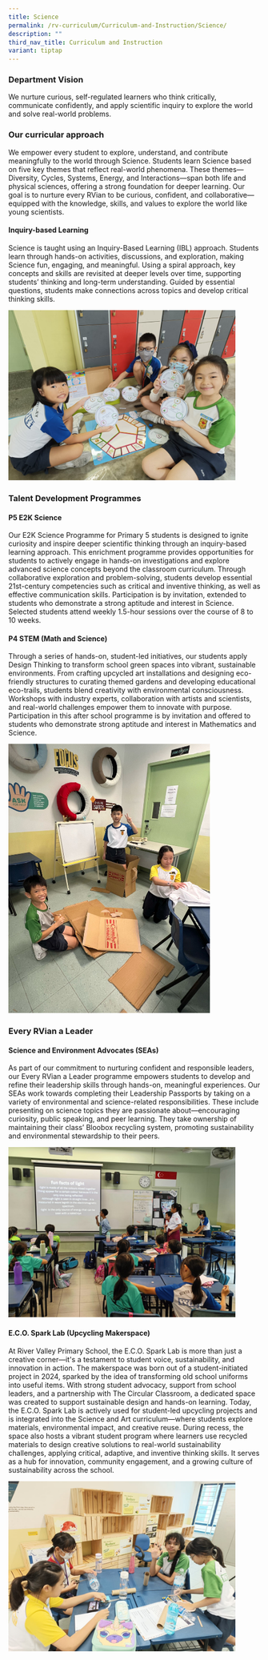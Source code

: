 ```yaml
---
title: Science
permalink: /rv-curriculum/Curriculum-and-Instruction/Science/
description: ""
third_nav_title: Curriculum and Instruction
variant: tiptap
---
```

<h3>Department Vision</h3>
<p>We nurture curious, self-regulated learners who think critically, communicate
confidently, and apply scientific inquiry to explore the world and solve
real-world problems.</p>
<h3>Our curricular approach</h3>
<p>We empower every student to explore, understand, and contribute meaningfully
to the world through Science. Students learn Science based on five key
themes that reflect real-world phenomena. These themes—Diversity, Cycles,
Systems, Energy, and Interactions—span both life and physical sciences,
offering a strong foundation for deeper learning. Our goal is to nurture
every RVian to be curious, confident, and collaborative— equipped with
the knowledge, skills, and values to explore the world like young scientists.</p>
<h4>Inquiry-based Learning</h4>
<p>Science is taught using an Inquiry-Based Learning (IBL) approach. Students
learn through hands-on activities, discussions, and exploration, making
Science fun, engaging, and meaningful. Using a spiral approach, key concepts
and skills are revisited at deeper levels over time, supporting students’
thinking and long-term understanding. Guided by essential questions, students
make connections across topics and develop critical thinking skills.</p>
<p></p>
<div class="isomer-image-wrapper">
<img style="width: 90%;" height="auto" width="100%" alt="" src="/images/2025 Science/Science_2025_Inquiry_based_2.png">
</div>
<h3><strong>Talent Development Programmes</strong></h3>
<h4>P5 E2K Science</h4>
<p>Our E2K Science Programme for Primary 5 students is designed to ignite
curiosity and inspire deeper scientific thinking through an inquiry-based
learning approach. This enrichment programme provides opportunities for
students to actively engage in hands-on investigations and explore advanced
science concepts beyond the classroom curriculum. Through collaborative
exploration and problem-solving, students develop essential 21st-century
competencies such as critical and inventive thinking, as well as effective
communication skills. Participation is by invitation, extended to students
who demonstrate a strong aptitude and interest in Science. Selected students
attend weekly 1.5-hour sessions over the course of 8 to 10 weeks.</p>
<h4>P4 STEM (Math and Science)</h4>
<p>Through a series of hands-on, student-led initiatives, our students apply
Design Thinking to transform school green spaces into vibrant, sustainable
environments. From crafting upcycled art installations and designing eco-friendly
structures to curating themed gardens and developing educational eco-trails,
students blend creativity with environmental consciousness. Workshops with
industry experts, collaboration with artists and scientists, and real-world
challenges empower them to innovate with purpose. Participation in this
after school programme is by invitation and offered to students who demonstrate
strong aptitude and interest in Mathematics and Science.</p>
<p></p>
<div class="isomer-image-wrapper">
<img style="width: 80%;" height="auto" width="100%" alt="" src="/images/2025 Science/Science_2025_P4_STEM.png">
</div>
<h3><strong>Every RVian a Leader</strong></h3>
<h4>Science and Environment Advocates (SEAs)</h4>
<p>As part of our commitment to nurturing confident and responsible leaders,
our Every RVian a Leader programme empowers students to develop and refine
their leadership skills through hands-on, meaningful experiences. Our SEAs
work towards completing their Leadership Passports by taking on a variety
of environmental and science-related responsibilities. These include presenting
on science topics they are passionate about—encouraging curiosity, public
speaking, and peer learning. They take ownership of maintaining their class’
Bloobox recycling system, promoting sustainability and environmental stewardship
to their peers.</p>
<p></p>
<div class="isomer-image-wrapper">
<img style="width: 90%;" height="auto" width="100%" alt="" src="/images/2025 Science/Science_2025_ERaL.jpg">
</div>
<h4><strong>E.C.O. Spark Lab (Upcycling Makerspace)</strong></h4>
<p>At River Valley Primary School, the E.C.O. Spark Lab is more than just
a creative corner—it's a testament to student voice, sustainability, and
innovation in action. The makerspace was born out of a student-initiated
project in 2024, sparked by the idea of transforming old school uniforms
into useful items. With strong student advocacy, support from school leaders,
and a partnership with The Circular Classroom, a dedicated space was created
to support sustainable design and hands-on learning. Today, the E.C.O.
Spark Lab is actively used for student-led upcycling projects and is integrated
into the Science and Art curriculum—where students explore materials, environmental
impact, and creative reuse. During recess, the space also hosts a vibrant
student program where learners use recycled materials to design creative
solutions to real-world sustainability challenges, applying critical, adaptive,
and inventive thinking skills. It serves as a hub for innovation, community
engagement, and a growing culture of sustainability across the school.</p>
<p></p>
<div class="isomer-image-wrapper">
<img style="width: 90%;" height="auto" width="100%" alt="" src="/images/2025 Science/Science_2025_Makerspace.jpg">
</div>
<p></p>
